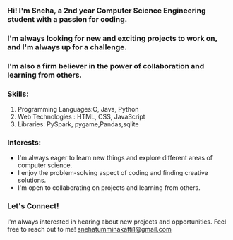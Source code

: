 ### Hi! I'm Sneha, a 2nd year Computer Science Engineering student with a passion for coding. 
### I'm always looking for new and exciting projects to work on, and I'm always up for a challenge.
### I'm also a firm believer in the power of collaboration and learning from others.

### Skills:

   1. Programming Languages:C, Java, Python
   2. Web Technologies : HTML, CSS, JavaScript
   3. Libraries: PySpark, pygame,Pandas,sqlite

### Interests: 

   - I'm always eager to learn new things and explore different areas of computer science.
   - I enjoy the problem-solving aspect of coding and finding creative solutions.
   - I'm open to collaborating on projects and learning from others.

### Let's Connect!

I'm always interested in hearing about new projects and opportunities. Feel free to reach out to me!
snehatumminakatti1@gmail.com
